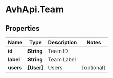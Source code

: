 # AvhApi.Team

## Properties

Name | Type | Description | Notes
------------ | ------------- | ------------- | -------------
**id** | **String** | Team ID | 
**label** | **String** | Team Label | 
**users** | [**[User]**](User.md) | Users | [optional] 


